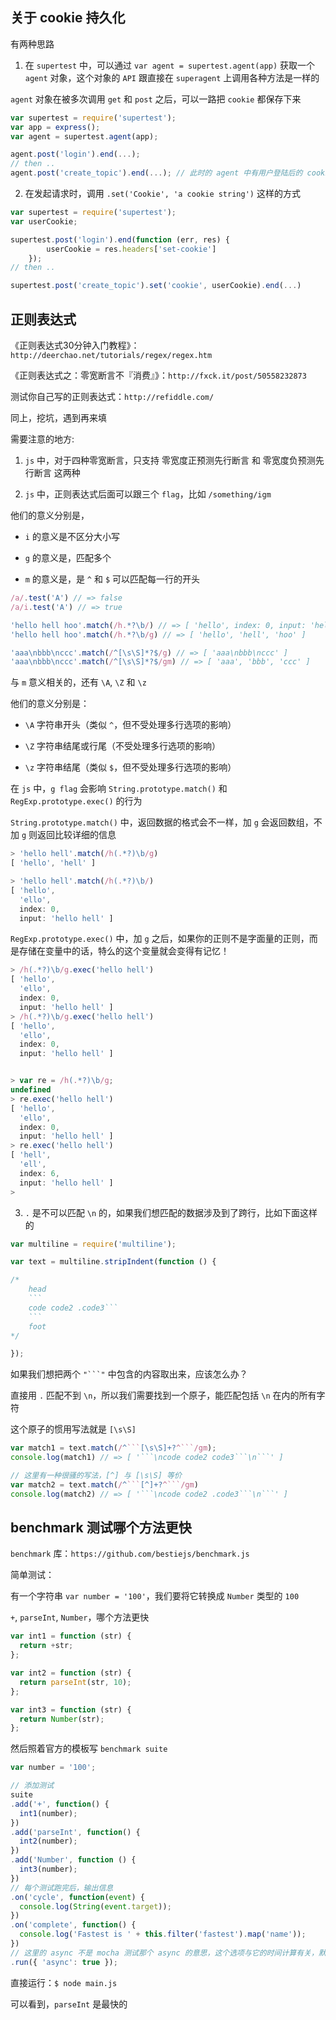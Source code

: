 ## 关于 cookie 持久化

有两种思路

1. 在 `supertest` 中，可以通过 `var agent = supertest.agent(app)` 获取一个 `agent` 对象，这个对象的 `API` 跟直接在 `superagent` 上调用各种方法是一样的

`agent` 对象在被多次调用 `get` 和 `post` 之后，可以一路把 `cookie` 都保存下来

```js
var supertest = require('supertest');
var app = express();
var agent = supertest.agent(app);

agent.post('login').end(...);
// then ..
agent.post('create_topic').end(...); // 此时的 agent 中有用户登陆后的 cookie
```

2. 在发起请求时，调用 `.set('Cookie', 'a cookie string')` 这样的方式

```js
var supertest = require('supertest');
var userCookie;

supertest.post('login').end(function (err, res) {
        userCookie = res.headers['set-cookie']
    });
// then ..

supertest.post('create_topic').set('cookie', userCookie).end(...)
```



## 正则表达式 

《正则表达式30分钟入门教程》：`http://deerchao.net/tutorials/regex/regex.htm`

《正则表达式之：零宽断言不『消费』》：`http://fxck.it/post/50558232873`

测试你自己写的正则表达式：`http://refiddle.com/`

同上，挖坑，遇到再来填

需要注意的地方:

1. `js` 中，对于四种零宽断言，只支持 零宽度正预测先行断言 和 零宽度负预测先行断言 这两种

2. `js` 中，正则表达式后面可以跟三个 `flag`，比如 `/something/igm`

他们的意义分别是，

* `i` 的意义是不区分大小写

* `g` 的意义是，匹配多个

* `m` 的意义是，是 `^` 和 `$` 可以匹配每一行的开头

```js
/a/.test('A') // => false
/a/i.test('A') // => true

'hello hell hoo'.match(/h.*?\b/) // => [ 'hello', index: 0, input: 'hello hell hoo' ]
'hello hell hoo'.match(/h.*?\b/g) // => [ 'hello', 'hell', 'hoo' ]

'aaa\nbbb\nccc'.match(/^[\s\S]*?$/g) // => [ 'aaa\nbbb\nccc' ]
'aaa\nbbb\nccc'.match(/^[\s\S]*?$/gm) // => [ 'aaa', 'bbb', 'ccc' ]
```

与 `m` 意义相关的，还有 `\A`, `\Z` 和 `\z`

他们的意义分别是：

* `\A`  字符串开头（类似 `^`，但不受处理多行选项的影响）

* `\Z`  字符串结尾或行尾（不受处理多行选项的影响）

* `\z`  字符串结尾（类似 `$`，但不受处理多行选项的影响）

在 `js` 中，`g flag` 会影响 `String.prototype.match()` 和 `RegExp.prototype.exec()` 的行为

`String.prototype.match()` 中，返回数据的格式会不一样，加 `g` 会返回数组，不加 `g` 则返回比较详细的信息

```js
> 'hello hell'.match(/h(.*?)\b/g)
[ 'hello', 'hell' ]

> 'hello hell'.match(/h(.*?)\b/)
[ 'hello',
  'ello',
  index: 0,
  input: 'hello hell' ]
```

`RegExp.prototype.exec()` 中，加 `g` 之后，如果你的正则不是字面量的正则，而是存储在变量中的话，特么的这个变量就会变得有记忆！

```js
> /h(.*?)\b/g.exec('hello hell')
[ 'hello',
  'ello',
  index: 0,
  input: 'hello hell' ]
> /h(.*?)\b/g.exec('hello hell')
[ 'hello',
  'ello',
  index: 0,
  input: 'hello hell' ]


> var re = /h(.*?)\b/g;
undefined
> re.exec('hello hell')
[ 'hello',
  'ello',
  index: 0,
  input: 'hello hell' ]
> re.exec('hello hell')
[ 'hell',
  'ell',
  index: 6,
  input: 'hello hell' ]
>
```

3. `.` 是不可以匹配 `\n` 的，如果我们想匹配的数据涉及到了跨行，比如下面这样的

```js
var multiline = require('multiline');

var text = multiline.stripIndent(function () {

/*
    head
    ```
    code code2 .code3```
    ```
    foot
*/

});
```

如果我们想把两个 `"```"` 中包含的内容取出来，应该怎么办？

直接用 `.` 匹配不到 `\n`，所以我们需要找到一个原子，能匹配包括 `\n` 在内的所有字符

这个原子的惯用写法就是 `[\s\S]`

```js
var match1 = text.match(/^```[\s\S]+?^```/gm);
console.log(match1) // => [ '```\ncode code2 code3```\n```' ]

// 这里有一种很骚的写法，[^] 与 [\s\S] 等价
var match2 = text.match(/^```[^]+?^```/gm)
console.log(match2) // => [ '```\ncode code2 .code3```\n```' ]
```

## benchmark 测试哪个方法更快

`benchmark` 库：`https://github.com/bestiejs/benchmark.js`

简单测试：

有一个字符串 `var number = '100'`，我们要将它转换成 `Number` 类型的 `100`

`+`, `parseInt`, `Number`，哪个方法更快

```js
var int1 = function (str) {
  return +str;
};

var int2 = function (str) {
  return parseInt(str, 10);
};

var int3 = function (str) {
  return Number(str);
};
```

然后照着官方的模板写 `benchmark suite`

```js
var number = '100';

// 添加测试
suite
.add('+', function() {
  int1(number);
})
.add('parseInt', function() {
  int2(number);
})
.add('Number', function () {
  int3(number);
})
// 每个测试跑完后，输出信息
.on('cycle', function(event) {
  console.log(String(event.target));
})
.on('complete', function() {
  console.log('Fastest is ' + this.filter('fastest').map('name'));
})
// 这里的 async 不是 mocha 测试那个 async 的意思，这个选项与它的时间计算有关，默认勾上就好了。
.run({ 'async': true });
```

直接运行：`$ node main.js`

可以看到，`parseInt` 是最快的


